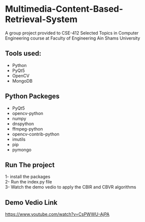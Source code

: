 # Multimedia-Content-Based-Retrieval-System
A group project provided to CSE-412 Selected Topics in Computer Engineering course at Faculty of Engineering Ain Shams University

## Tools used:
* Python
* PyQt5
* OpenCV
* MongoDB 

## Python Packeges
* PyQt5
* opencv-python
* numpy
* dnspython
* ffmpeg-python
* opencv-contrib-python
* imutils
* pip
* pymongo

## Run The project
1- install the packages<br/>
2- Run the index.py file<br/>
3- Watch the demo vedio to apply the CBIR and CBVR algorithms<br/>

## Demo Vedio Link
https://www.youtube.com/watch?v=CsPWWU-AjPA
